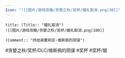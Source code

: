 ```yaml
---
Icon: "![[图片/游戏攻略/贪婪之秋/奖杯/婚礼取消.png|30]]"
---
```

```ad-common-silver-trophy
title: (Title:: "婚礼取消")
![[图片/游戏攻略/贪婪之秋/奖杯/婚礼取消.png|100]]

(Comment:: "终结奥蕾莉亚·维斯佩的阴谋")
```

#贪婪之秋/奖杯/DLC/维斯佩的阴谋 #奖杯 #奖杯/银
